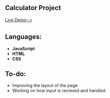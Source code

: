 ## Calculator Project

<a href="https://vusisiya.github.io/Web-Calculator/">Live Demo👈</a>
## Languages: 
* **JavaScript**
* **HTML**
* **CSS**

## To-do:
* Improving the layout of the page
* Working on how input is recieved and handled
